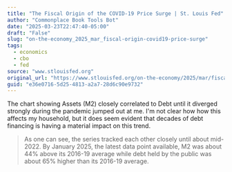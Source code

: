 ```yaml
---
title: "The Fiscal Origin of the COVID-19 Price Surge | St. Louis Fed"
author: "Commonplace Book Tools Bot"
date: "2025-03-23T22:47:40-05:00"
draft: "False"
slug: "on-the-economy_2025_mar_fiscal-origin-covid19-price-surge"
tags:
  - economics
  - cbo
  - fed
source: "www.stlouisfed.org"
original_url: "https://www.stlouisfed.org/on-the-economy/2025/mar/fiscal-origin-covid19-price-surge?utm_source=Federal+Reserve+Bank+of+St.+Louis+Publications&utm_campaign=fd6a76f0ec-BlogAlert_Manual_030625&utm_medium=email&utm_term=0_c572dedae2-fd6a76f0ec-237369665"
guid: "e36e0716-5d25-4813-a2a7-28d6c90e9732"
---
```


The chart showing Assets (M2) closely correlated to Debt until it diverged strongly during the pandemic jumped out at me. I'm not clear how how this affects my household, but it does seem evident that decades of debt financing is having a material impact on this trend.

> As one can see, the series tracked each other closely until about mid-2022. By January 2025, the latest data point available, M2 was about 44% above its 2016-19 average while debt held by the public was about 65% higher than its 2016-19 average.